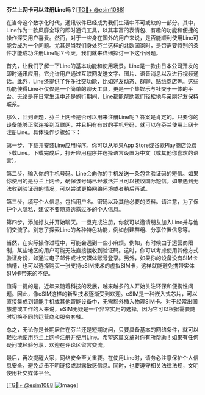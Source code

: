 **芬兰上网卡可以注册Line吗？**[[TG💪+ @esim1088](https://t.me/s/esim1088)]

在当今这个数字化时代，通讯软件已经成为我们生活中不可或缺的一部分。其中，Line作为一款风靡全球的即时通讯工具，以其丰富的表情包、有趣的功能和便捷的操作深受用户喜爱。然而，对于一些身在国外的用户来说，是否能顺利使用Line可能会成为一个问题。尤其是当我们身处芬兰这样的北欧国家时，是否需要特别的条件才能成功注册Line呢？今天，我们就来详细探讨一下这个问题。

首先，让我们了解一下Line的基本功能和使用场景。Line是一款由日本公司开发的即时通讯应用，它允许用户通过互联网发送文字、图片、语音消息以及进行视频通话。此外，Line还提供了许多社交功能，比如好友动态、群聊、贴纸商店等。这些功能使得Line不仅仅是一个简单的聊天工具，更是一个集娱乐与社交于一体的平台。无论是在日常生活中还是旅行期间，Line都能帮助我们轻松地与亲朋好友保持联系。

那么，回到正题，芬兰上网卡是否可以用来注册Line呢？答案是肯定的。只要你的设备能够正常连接到互联网，并且拥有有效的手机号码，就可以在芬兰使用上网卡注册Line。具体操作步骤如下：

第一步，下载并安装Line应用程序。你可以从苹果App Store或谷歌Play商店免费下载Line。下载完成后，打开应用程序并选择语言设置为中文（或其他你喜欢的语言）。

第二步，输入你的手机号码。Line会向你的手机发送一条包含验证码的短信。如果你使用的是芬兰上网卡，确保该号码已经激活并且可以接收国际短信。如果遇到无法收到验证码的情况，可以尝试更换网络环境或者稍后再试。

第三步，填写个人信息。包括用户名、密码以及其他必要的资料。请注意，为了保护个人隐私，建议不要随意透露过多的个人信息。

第四步，添加好友并开始聊天。一旦完成注册，你就可以邀请朋友加入Line并与他们交流了。别忘了探索Line的各种特色功能，例如创建群组、分享位置信息等。

当然，在实际操作过程中，可能会遇到一些小麻烦。例如，有时候由于运营商限制，某些地区的用户可能无法直接接收到验证码。这时，你可以考虑使用其他方式验证身份，如通过电子邮件或社交媒体账号登录。另外，如果你的设备没有SIM卡插槽，也可以选择购买一张支持eSIM技术的虚拟SIM卡，这样就能避免携带实体SIM卡带来的不便。

值得一提的是，近年来随着科技的发展，越来越多的人开始关注环保和便携性问题。因此，像eSIM这样的新型技术逐渐受到欢迎。eSIM是一种嵌入式芯片，可以直接集成到智能手机或其他智能设备中，无需额外插入物理SIM卡。对于经常出国旅游或工作的人来说，eSIM无疑是一个非常实用的选择，因为它可以根据需要随时切换不同的运营商和服务套餐。

总之，无论你是长期居住在芬兰还是短期访问，只要具备基本的网络条件，就可以轻松地使用芬兰上网卡注册并使用Line。希望这篇文章对你有所帮助！如果有任何疑问或经验分享，欢迎在评论区留言交流。

最后，再次提醒大家，网络安全至关重要。在使用Line时，请务必注意保护个人信息安全，避免点击不明链接或泄露敏感信息。同时，也要遵守相关法律法规，文明使用社交媒体平台。

[[TG💪+ @esim1088](https://t.me/s/esim1088) ![Image](https://i.postimg.cc/4NQfJmqS/Snipaste-2025-05-13-00-14-12.png)]
